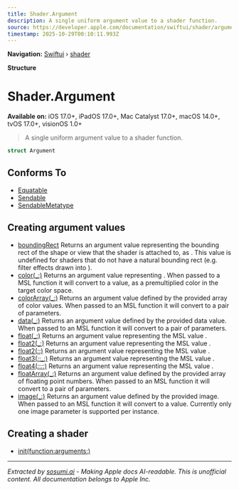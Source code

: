 ```yaml
---
title: Shader.Argument
description: A single uniform argument value to a shader function.
source: https://developer.apple.com/documentation/swiftui/shader/argument
timestamp: 2025-10-29T00:10:11.993Z
---
```


**Navigation:** [Swiftui](/documentation/swiftui) › [shader](/documentation/swiftui/shader)

**Structure**

# Shader.Argument

**Available on:** iOS 17.0+, iPadOS 17.0+, Mac Catalyst 17.0+, macOS 14.0+, tvOS 17.0+, visionOS 1.0+

> A single uniform argument value to a shader function.

```swift
struct Argument
```

## Conforms To

- [Equatable](/documentation/Swift/Equatable)
- [Sendable](/documentation/Swift/Sendable)
- [SendableMetatype](/documentation/Swift/SendableMetatype)

## Creating argument values

- [boundingRect](/documentation/swiftui/shader/argument/boundingrect) Returns an argument value representing the bounding rect of the shape or view that the shader is attached to, as . This value is undefined for shaders that do not have a natural bounding rect (e.g. filter effects drawn into ).
- [color(_:)](/documentation/swiftui/shader/argument/color(_:)) Returns an argument value representing . When passed to a MSL function it will convert to a  value, as a premultiplied color in the target color space.
- [colorArray(_:)](/documentation/swiftui/shader/argument/colorarray(_:)) Returns an argument value defined by the provided array of color values. When passed to an MSL function it will convert to a  pair of parameters.
- [data(_:)](/documentation/swiftui/shader/argument/data(_:)) Returns an argument value defined by the provided data value. When passed to an MSL function it will convert to a  pair of parameters.
- [float(_:)](/documentation/swiftui/shader/argument/float(_:)) Returns an argument value representing the MSL value .
- [float2(_:)](/documentation/swiftui/shader/argument/float2(_:)) Returns an argument value representing the MSL value .
- [float2(_:_:)](/documentation/swiftui/shader/argument/float2(_:_:)) Returns an argument value representing the MSL value .
- [float3(_:_:_:)](/documentation/swiftui/shader/argument/float3(_:_:_:)) Returns an argument value representing the MSL value .
- [float4(_:_:_:_:)](/documentation/swiftui/shader/argument/float4(_:_:_:_:)) Returns an argument value representing the MSL value .
- [floatArray(_:)](/documentation/swiftui/shader/argument/floatarray(_:)) Returns an argument value defined by the provided array of floating point numbers. When passed to an MSL function it will convert to a  pair of parameters.
- [image(_:)](/documentation/swiftui/shader/argument/image(_:)) Returns an argument value defined by the provided image. When passed to an MSL function it will convert to a  value. Currently only one image parameter is supported per  instance.

## Creating a shader

- [init(function:arguments:)](/documentation/swiftui/shader/init(function:arguments:))

---

*Extracted by [sosumi.ai](https://sosumi.ai) - Making Apple docs AI-readable.*
*This is unofficial content. All documentation belongs to Apple Inc.*
